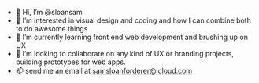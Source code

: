 - 👋 Hi, I’m @sloansam
- 👀 I’m interested in visual design and coding and how I can combine both to do awesome things
- 🌱 I’m currently learning front end web development and brushing up on UX
- 💞️ I’m looking to collaborate on any kind of UX or branding projects, building prototypes for web apps.
- 📫 send me an email at samsloanforderer@icloud.com

<!---
sloansam/sloansam is a ✨ special ✨ repository because its `README.md` (this file) appears on your GitHub profile.
You can click the Preview link to take a look at your changes.
--->
